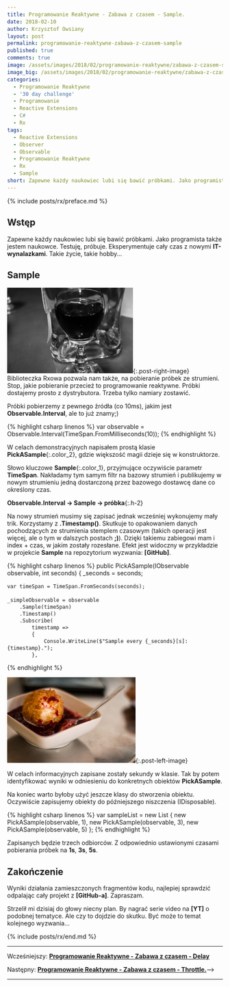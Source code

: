 ```yaml
---
title: Programowanie Reaktywne - Zabawa z czasem - Sample.
date: 2018-02-10
author: Krzysztof Owsiany
layout: post
permalink: programowanie-reaktywne-zabawa-z-czasem-sample
published: true
comments: true        
image: /assets/images/2018/02/programowanie-reaktywne/zabawa-z-czasem-sample/post.jpg
image_big: /assets/images/2018/02/programowanie-reaktywne/zabawa-z-czasem-sample/post-big.jpg
categories:
  - Programowanie Reaktywne
  - '30 day challenge'
  - Programowanie
  - Reactive Extensions
  - C#
  - Rx
tags:
  - Reactive Extensions
  - Observer
  - Observable
  - Programowanie Reaktywne
  - Rx
  - Sample
short: Zapewne każdy naukowiec lubi się bawić próbkami. Jako programista także jestem naukowce. Testuję, próbuje. Eksperymentuje cały czas z nowymi IT-wynalazkami. Takie życie, takie hobby...
---
```

{% include posts/rx/preface.md %}

## Wstęp
Zapewne każdy naukowiec lubi się bawić próbkami. Jako programista także jestem naukowce. Testuję, próbuje. Eksperymentuje cały czas z nowymi **IT-wynalazkami**. Takie życie, takie hobby...

## Sample
[![Reactive Extensions - Sample][post]][post-big]{:.post-right-image}
Biblioteczka Rxowa pozwala nam także, na pobieranie próbek ze strumieni. Stop, jakie pobieranie przecież to programowanie reaktywne. Próbki dostajemy prosto z dystrybutora. Trzeba tylko namiary zostawić. 

Próbki pobierzemy z pewnego źródła (co 10ms), jakim jest **Observable.Interval**, ale to już znamy;)

{% highlight csharp linenos %}
var observable = Observable.Interval(TimeSpan.FromMilliseconds(10));
{% endhighlight %}

W celach demonstracyjnych napisałem prostą klasie **PickASample**{:.color_2}, gdzie większość magii dzieje się w konstruktorze.

Słowo kluczowe **Sample**{:.color_1}, przyjmujące oczywiście parametr **TimeSpan**. Nakładamy tym samym filtr na bazowy strumień i publikujemy w nowym strumieniu jedną dostarczoną przez bazowego dostawcę dane co określony czas. 

**Observable.Interval -> Sample -> próbka**{:.h-2}

Na nowy strumień musimy się zapisać jednak wcześniej wykonujemy mały trik. Korzystamy z **.Timestamp()**. Skutkuje to opakowaniem danych pochodzących ze strumienia stemplem czasowym (takich operacji jest więcej, ale o tym w dalszych postach **;)**). Dzięki takiemu zabiegowi mam i index + czas, w jakim zostały rozesłane. Efekt jest widoczny w przykładzie w projekcie **Sample** na repozytorium wyzwania: **[GitHub]**.

{% highlight csharp linenos %}
public PickASample(IObservable<long> observable, int seconds)
{
	_seconds = seconds;

	var timeSpan = TimeSpan.FromSeconds(seconds);

	_simpleObservable = observable
		.Sample(timeSpan)
		.Timestamp()
		.Subscribe(
			timestamp =>
			{
				Console.WriteLine($"Sample every {_seconds}[s]: {timestamp}.");
			},			
{% endhighlight %}

[![Reactive Extensions - Sample][image1]][image1-big]{:.post-left-image}

W celach informacyjnych zapisane zostały sekundy w klasie. Tak by potem identyfikować wyniki w odniesieniu do konkretnych obiektów **PickASample**.

Na koniec warto byłoby użyć jeszcze klasy do stworzenia obiektu.
Oczywiście zapisujemy obiekty do późniejszego niszczenia (IDisposable).

{% highlight csharp linenos %}
var sampleList = new List<IDisposable>
{
	new PickASample(observable, 1),
	new PickASample(observable, 3),
	new PickASample(observable, 5)
};
{% endhighlight %}

Zapisanych będzie trzech odbiorców. Z odpowiednio ustawionymi czasami pobierania próbek na **1s**, **3s**, **5s**.

## Zakończenie
Wyniki działania zamieszczonych fragmentów kodu, najlepiej sprawdzić odpalając cały projekt z **[GitHub-a]**. Zapraszam.

Strzelił mi dzisiaj do głowy niecny plan. By nagrać serie video na **[YT]** o podobnej tematyce. Ale czy to dojdzie do skutku. Być może to temat kolejnego wyzwania...

{% include posts/rx/end.md %}

------
Wcześniejszy: **[Programowanie Reaktywne - Zabawa z czasem - Delay][previous]**

Następny: **[Programowanie Reaktywne - Zabawa z czasem - Throttle.][next]**-->

------
[previous]: {{site.url}}/programowanie-reaktywne-zabawa-z-czasem-delay
[next]: {{site.url}}/programowanie-reaktywne-zabawa-z-czasem-throttle

[post]: /assets/images/2018/02/programowanie-reaktywne/zabawa-z-czasem-sample/post.jpg
[post-big]: /assets/images/2018/02/programowanie-reaktywne/zabawa-z-czasem-sample/post-big.jpg

[image1]: /assets/images/2018/02/programowanie-reaktywne/zabawa-z-czasem-sample/image1.jpg
[image1-big]: /assets/images/2018/02/programowanie-reaktywne/zabawa-z-czasem-sample/image1-big.jpg

